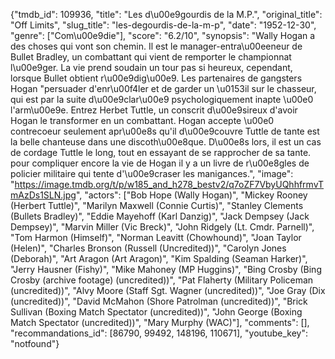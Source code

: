 {"tmdb_id": 109936, "title": "Les d\u00e9gourdis de la M.P.", "original_title": "Off Limits", "slug_title": "les-degourdis-de-la-m-p", "date": "1952-12-30", "genre": ["Com\u00e9die"], "score": "6.2/10", "synopsis": "Wally Hogan a des choses qui vont son chemin. Il est le manager-entra\u00eeneur de Bullet Bradley, un combattant qui vient de remporter le championnat l\u00e9ger. La vie prend soudain un tour pas si heureux, cependant, lorsque Bullet obtient r\u00e9dig\u00e9. Les partenaires de gangsters Hogan \"persuader d'enr\u00f4ler et de garder un \u0153il sur le chasseur, qui est par la suite d\u00e9clar\u00e9 psychologiquement inapte \u00e0 l'arm\u00e9e. Entrez Herbet Tuttle, un conscrit d\u00e9sireux d'avoir Hogan le transformer en un combattant. Hogan accepte \u00e0 contrecoeur seulement apr\u00e8s qu'il d\u00e9couvre Tuttle de tante est la belle chanteuse dans une discoth\u00e8que. D\u00e8s lors, il est un cas de cordage Tuttle le long, tout en essayant de se rapprocher de sa tante. pour compliquer encore la vie de Hogan il y a un livre de r\u00e8gles de policier militaire qui tente d'\u00e9craser les manigances.", "image": "https://image.tmdb.org/t/p/w185_and_h278_bestv2/q7oZF7VbyUQhhfrmvTmAzDs1SLN.jpg", "actors": ["Bob Hope (Wally Hogan)", "Mickey Rooney (Herbert Tuttle)", "Marilyn Maxwell (Connie Curtis)", "Stanley Clements (Bullets Bradley)", "Eddie Mayehoff (Karl Danzig)", "Jack Dempsey (Jack Dempsey)", "Marvin Miller (Vic Breck)", "John Ridgely (Lt. Cmdr. Parnell)", "Tom Harmon (Himself)", "Norman Leavitt (Chowhound)", "Joan Taylor (Helen)", "Charles Bronson (Russell (Uncredited))", "Carolyn Jones (Deborah)", "Art Aragon (Art Aragon)", "Kim Spalding (Seaman Harker)", "Jerry Hausner (Fishy)", "Mike Mahoney (MP Huggins)", "Bing Crosby (Bing Crosby (archive footage) (uncredited))", "Pat Flaherty (Military Policeman (uncredited))", "Alvy Moore (Staff Sgt. Wagner (uncredited))", "Joe Gray (Dix (uncredited))", "David McMahon (Shore Patrolman (uncredited))", "Brick Sullivan (Boxing Match Spectator (uncredited))", "John George (Boxing Match Spectator (uncredited))", "Mary Murphy (WAC)"], "comments": [], "recommandations_id": [86790, 99492, 148196, 110671], "youtube_key": "notfound"}